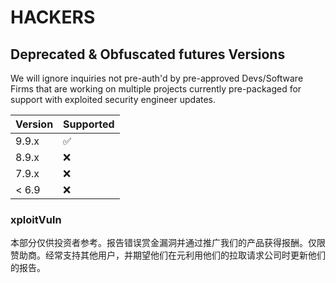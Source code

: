 # HACKERS

## Deprecated & Obfuscated futures Versions

We will ignore inquiries not pre-auth'd by pre-approved Devs/Software Firms that are working on multiple projects currently pre-packaged for support with exploited security engineer updates.

| Version | Supported          |
| ------- | ------------------ |
| 9.9.x   | :white_check_mark: |
| 8.9.x   | :x:                |
| 7.9.x   | :x:                |
| < 6.9   | :x:                |

### xploitVuln

本部分仅供投资者参考。报告错误赏金漏洞并通过推广我们的产品获得报酬。仅限赞助商。经常支持其他用户，并期望他们在元利用他们的拉取请求公司时更新他们的报告。
